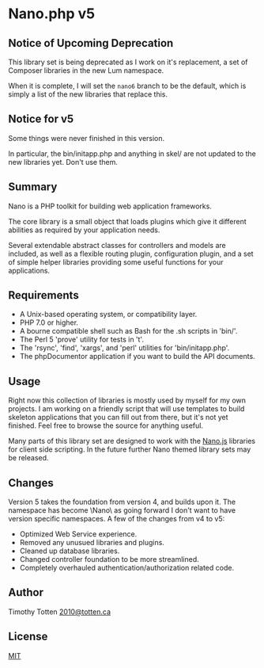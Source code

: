 # Nano.php v5

## Notice of Upcoming Deprecation

This library set is being deprecated as I work on it's replacement,
a set of Composer libraries in the new Lum namespace.

When it is complete, I will set the `nano6` branch to be the default, which
is simply a list of the new libraries that replace this.

## Notice for v5

Some things were never finished in this version.

In particular, the bin/initapp.php and anything in skel/ are not updated to the
new libraries yet. Don't use them.

## Summary

Nano is a PHP toolkit for building web application frameworks.

The core library is a small object that loads plugins which give it
different abilities as required by your application needs.

Several extendable abstract classes for controllers and models are included, 
as well as a flexible routing plugin, configuration plugin, and a set of
simple helper libraries providing some useful functions for your applications.

## Requirements

* A Unix-based operating system, or compatibility layer.
* PHP 7.0 or higher.
* A bourne compatible shell such as Bash for the .sh scripts in 'bin/'.
* The Perl 5 'prove' utility for tests in 't'.
* The 'rsync', 'find', 'xargs', and 'perl' utilities for 'bin/initapp.php'.
* The phpDocumentor application if you want to build the API documents.

## Usage

Right now this collection of libraries is mostly used by myself for my own 
projects. I am working on a friendly script that will use templates to build
skeleton applications that you can fill out from there, but it's not yet
finished. Feel free to browse the source for anything useful.

Many parts of this library set are designed to work with the
[Nano.js](https://github.com/supernovus/nano.js) libraries for client side
scripting. In the future further Nano themed library sets may be released.

## Changes

Version 5 takes the foundation from version 4, and builds upon it.
The namespace has become \Nano\ as going forward I don't want to have
version specific namespaces. A few of the changes from v4 to v5:

 * Optimized Web Service experience.
 * Removed any unusued libraries and plugins.
 * Cleaned up database libraries.
 * Changed controller foundation to be more streamlined.
 * Completely overhauled authentication/authorization related code.

## Author

Timothy Totten <2010@totten.ca>

## License

[MIT](https://spdx.org/licenses/MIT.html)

